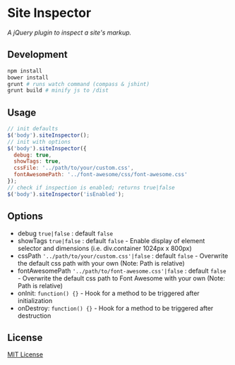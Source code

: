 # Site Inspector

*A jQuery plugin to inspect a site's markup.*

## Development
```sh
npm install
bower install
grunt # runs watch command (compass & jshint)
grunt build # minify js to /dist
```

## Usage
```javascript
// init defaults
$('body').siteInspector();
// init with options
$('body').siteInspector({
  debug: true,
  showTags: true,
  cssFile: '../path/to/your/custom.css',
  fontAwesomePath: '../font-awesome/css/font-awesome.css'
});
// check if inspection is enabled; returns true|false
$('body').siteInspector('isEnabled');
```

## Options
* debug ```true|false``` : default ```false```
* showTags ```true|false``` : default ```false``` - Enable display of element selector and dimensions (i.e. div.container 1024px x 800px)
* cssPath ```'../path/to/your/custom.css'|false``` : default ```false``` - Overwrite the default css path with your own (Note: Path is relative)
* fontAwesomePath ```'../path/to/font-awesome.css'|false``` : default ```false``` - Overwrite the default css path to Font Awesome with your own (Note: Path is relative)
* onInit: ```function() {}``` - Hook for a method to be triggered after initialization
* onDestroy: ```function() {}``` - Hook for a method to be triggered after destruction

## License
[MIT License](http://en.wikipedia.org/wiki/MIT_License)